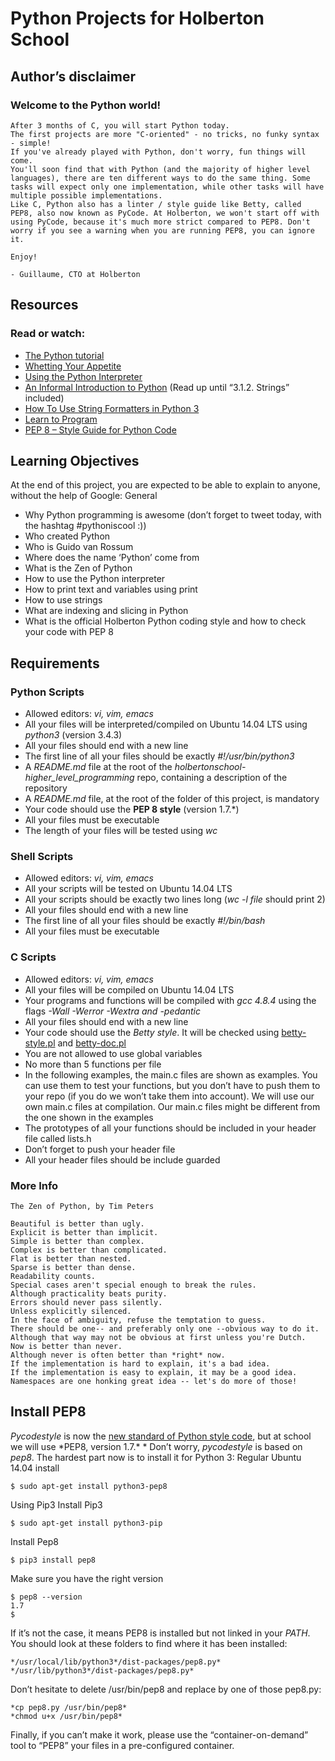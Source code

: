 # **Python Projects for Holberton School**

## Author’s disclaimer

### Welcome to the Python world!

```
After 3 months of C, you will start Python today.
The first projects are more "C-oriented" - no tricks, no funky syntax - simple!
If you've already played with Python, don't worry, fun things will come.
You'll soon find that with Python (and the majority of higher level languages), there are ten different ways to do the same thing. Some tasks will expect only one implementation, while other tasks will have multiple possible implementations.
Like C, Python also has a linter / style guide like Betty, called PEP8, also now known as PyCode. At Holberton, we won't start off with using PyCode, because it's much more strict compared to PEP8. Don't worry if you see a warning when you are running PEP8, you can ignore it.

Enjoy!

- Guillaume, CTO at Holberton
```


## Resources

### Read or watch:

*    [The Python tutorial](https://docs.python.org/3.4/tutorial/index.html)
*    [Whetting Your Appetite](https://docs.python.org/3.4/tutorial/appetite.html)
*    [Using the Python Interpreter](https://docs.python.org/3.4/tutorial/interpreter.html)
*    [An Informal Introduction to Python](https://docs.python.org/3.4/tutorial/introduction.html) (Read up until “3.1.2. Strings” included)
*    [How To Use String Formatters in Python 3](https://www.digitalocean.com/community/tutorials/how-to-use-string-formatters-in-python-3)
*    [Learn to Program](https://www.youtube.com/playlist?list=PLGLfVvz_LVvTn3cK5e6LjhgGiSeVlIRwt)
*    [PEP 8 – Style Guide for Python Code](https://www.python.org/dev/peps/pep-0008/)

## Learning Objectives

At the end of this project, you are expected to be able to explain to anyone, without the help of Google:
General

*    Why Python programming is awesome (don’t forget to tweet today, with the hashtag #pythoniscool :))
*    Who created Python
*    Who is Guido van Rossum
*    Where does the name ‘Python’ come from
*    What is the Zen of Python
*    How to use the Python interpreter
*    How to print text and variables using print
*    How to use strings
*    What are indexing and slicing in Python
*    What is the official Holberton Python coding style and how to check your code with PEP 8

## Requirements
### Python Scripts

*    Allowed editors: *vi, vim, emacs*
*    All your files will be interpreted/compiled on Ubuntu 14.04 LTS using *python3* (version 3.4.3)
*    All your files should end with a new line
*    The first line of all your files should be exactly *#!/usr/bin/python3*
*    A *README.md* file at the root of the *holbertonschool-higher_level_programming* repo, containing a description of the repository
*    A *README.md* file, at the root of the folder of this project, is mandatory
*    Your code should use the **PEP 8 style** (version 1.7.\*)
*    All your files must be executable
*    The length of your files will be tested using *wc*

### Shell Scripts

*    Allowed editors: *vi, vim, emacs*
*    All your scripts will be tested on Ubuntu 14.04 LTS
*    All your scripts should be exactly two lines long (*wc -l file* should print 2)
*    All your files should end with a new line
*    The first line of all your files should be exactly *#!/bin/bash*
*    All your files must be executable

### C Scripts

*    Allowed editors: *vi, vim, emacs*
*    All your files will be compiled on Ubuntu 14.04 LTS
*    Your programs and functions will be compiled with *gcc 4.8.4* using the flags *-Wall -Werror -Wextra and -pedantic*
*    All your files should end with a new line
*    Your code should use the *Betty style*. It will be checked using [betty-style.pl](https://github.com/holbertonschool/Betty/blob/master/betty-style.pl) and [betty-doc.pl](https://github.com/holbertonschool/Betty/blob/master/betty-doc.pl)
*    You are not allowed to use global variables
*    No more than 5 functions per file
*    In the following examples, the main.c files are shown as examples. You can use them to test your functions, but you don’t have to push them to your repo (if you do we won’t take them into account). We will use our own main.c files at compilation. Our main.c files might be different from the one shown in the examples
*    The prototypes of all your functions should be included in your header file called lists.h
*    Don’t forget to push your header file
*    All your header files should be include guarded

### More Info

```
The Zen of Python, by Tim Peters

Beautiful is better than ugly.
Explicit is better than implicit.
Simple is better than complex.
Complex is better than complicated.
Flat is better than nested.
Sparse is better than dense.
Readability counts.
Special cases aren't special enough to break the rules.
Although practicality beats purity.
Errors should never pass silently.
Unless explicitly silenced.
In the face of ambiguity, refuse the temptation to guess.
There should be one-- and preferably only one --obvious way to do it.
Although that way may not be obvious at first unless you're Dutch.
Now is better than never.
Although never is often better than *right* now.
If the implementation is hard to explain, it's a bad idea.
If the implementation is easy to explain, it may be a good idea.
Namespaces are one honking great idea -- let's do more of those!

```
## Install PEP8

*Pycodestyle* is now the [new standard of Python style code](https://github.com/PyCQA/pycodestyle/issues/466), but at school we will use *PEP8, version 1.7.\* * Don’t worry, *pycodestyle* is based on *pep8*. The hardest part now is to install it for Python 3:
Regular Ubuntu 14.04 install
```
$ sudo apt-get install python3-pep8
```
Using Pip3
Install Pip3
```
$ sudo apt-get install python3-pip
```
Install Pep8
```
$ pip3 install pep8
```
Make sure you have the right version
```
$ pep8 --version
1.7
$
```
If it’s not the case, it means PEP8 is installed but not linked in your *PATH*. You should look at these folders to find where it has been installed:

    */usr/local/lib/python3*/dist-packages/pep8.py*
    */usr/lib/python3*/dist-packages/pep8.py*

Don’t hesitate to delete /usr/bin/pep8 and replace by one of those pep8.py:

    *cp pep8.py /usr/bin/pep8*
    *chmod u+x /usr/bin/pep8*

Finally, if you can’t make it work, please use the “container-on-demand” tool to “PEP8” your files in a pre-configured container.